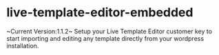 # live-template-editor-embedded
~Current Version:1.1.2~
Setup your Live Template Editor customer key to start importing and editing any template directly from your wordpress installation.
